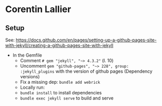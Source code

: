 # Corentin Lallier

## Setup 
See: https://docs.github.com/en/pages/setting-up-a-github-pages-site-with-jekyll/creating-a-github-pages-site-with-jekyll

 - In the Gemfile 
   - Comment `# gem "jekyll", "~> 4.3.2"` (l. 10)
   - Uncomment `gem "github-pages", "~> 228", group: :jekyll_plugins` with the version of github pages (Dependency versions)
   - Fix a missing dep: `bundle add webrick`
   - Locally run: 
   - `bundle install` to install dependencies 
   - `bundle exec jekyll serve` to build and serve

